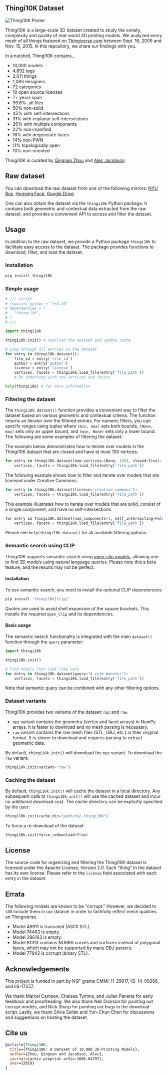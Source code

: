 ## Thingi10K Dataset

![Thingi10K Poster](https://user-images.githubusercontent.com/3606672/65047743-fa269180-d930-11e9-8013-134764b150c1.png)

Thingi10K is a large-scale 3D dataset created to study the variety, complexity and quality of
real-world 3D printing models. We analyzed every mesh of all things featured on
[Thingiverse.com](https://www.thingiverse.com/)
between Sept. 16, 2009 and Nov. 15, 2015. In this repository, we share our findings with you.

In a nutshell, Thingi10K contains...

* 10,000 models
* 4,892 tags
* 2,011 things
* 1,083 designers
* 72 categories
* 10 open source licenses
* 7+ years span
* 99.6% .stl files
* 50% non-solid
* 45% with self-intersections
* 31% with coplanar self-intersections
* 26% with multiple components
* 22% non-manifold
* 16% with degenerate faces
* 14% non-PWN
* 11% topologically open
* 10% non-oriented

Thingi10K is curated by [Qingnan Zhou](https://research.adobe.com/person/qingnan-zhou/) and [Alec
Jacobson](http://www.cs.toronto.edu/~jacobson/).

## Raw dataset

You can download the raw dataset from one of the following mirrors:
[NYU Box](https://nyu.app.box.com/s/n1znd0u5blvsua2txsn6i942ltthhd4u),
[Hugging Face](https://huggingface.co/datasets/Thingi10K/Thingi10K/blob/main/Thingi10K.tar.gz),
[Google Drive](https://drive.google.com/file/d/1RlDvNiFLDRztN0zWqQxmeraRG-XXFHUT/view).

One can also obtain the dataset via the `thingi10k` Python package. It contains both geometric and
contextual data extracted from the raw dataset, and provides a convenient API to access and filter
the dataset.

## Usage

In addition to the raw dataset, we provide a Python package `thingi10k` to facilitate easy access to
the dataset. The package provides functions to download, filter, and load the dataset.

### Installation

```sh
pip install thingi10k
```

### Simple usage

```py
# /// script
# requires-python = ">=3.10"
# dependencies = [
#   "thingi10k",
# ]
# ///

import thingi10k

thingi10k.init() # Download the dataset and update cache

# Loop through all entries in the dataset
for entry in thingi10k.dataset():
    file_id = entry['file_id']
    author = entry['author']
    license = entry['license']
    vertices, facets = thingi10k.load_file(entry['file_path'])
    # Do something with the vertices and facets

help(thingi10k) # for more information
```

### Filtering the dataset

The `thingi10k.dataset()` function provides a convenient way to filter the dataset based on various
geometric and contextual criteria. The function returns an iterator over the filtered entries. For
numeric filters, you can specify ranges using tuples where `(min, max)` sets both bounds, `(None,
max)` sets only an upper bound, and `(min, None)` sets only a lower bound. The following are some
examples of filtering the dataset:

The example below demonstrates how to iterate over models in the Thingi10K dataset that are
closed and have at most 100 vertices.

```py
for entry in thingi10k.dataset(num_vertices=(None, 100), closed=True):
    vertices, facets = thingi10k.load_file(entry['file_path'])
```

The following example shows how to filter and iterate over models that are licensed under Creative
Commons.

```py
for entry in thingi10k.dataset(license='creative commons'):
    vertices, facets = thingi10k.load_file(entry['file_path'])
```

This example illustrates how to iterate over models that are solid, consist of a single component,
and have no self-intersections.

```py
for entry in thingi10k.dataset(num_components=1, self_intersecting=False, solid=True):
    vertices, facets = thingi10k.load_file(entry['file_path'])
```

Please see `help(thingi10k.dataset)` for all available filtering options.

### Semantic search using CLIP

Thingi10K supports semantic search using [open-clip
models](https://github.com/mlfoundations/open_clip), allowing one to find 3D models using natural
language queries. Please note this a beta feature, and the results may not be perfect.

#### Installation

To use semantic search, you need to install the optional CLIP dependencies:

```sh
pip install 'thingi10k[clip]'
```

Quotes are used to avoid shell expansion of the square brackets. This installs the required
`open_clip` and its dependencies.

#### Basic usage

The semantic search functionality is integrated with the main `dataset()` function through the
`query` parameter:

```py
import thingi10k

thingi10k.init()

# Find models that look like cars
for entry in thingi10k.dataset(query="A cute monster"):
    vertices, facets = thingi10k.load_file(entry['file_path'])
```

Note that semantic query can be combined with any other filtering options.


### Dataset variants

Thingi10K provides two variants of the dataset: `npz` and `raw`.

* `npz` variant contains the geometry (vertex and facet arrays) in NumPy arrays. It is faster to
download and no mesh parsing is necessary.
* `raw` variant contains the raw mesh files (STL, OBJ, etc.) in their original format. It is slower
to download and requires parsing to extract geometric data.

By default, `thingi10k.init()` will download the `npz` variant. To download the `raw` variant:

```py
thingi10k.init(variant='raw')
```

### Caching the dataset

By default, `thingi10k.init()` will cache the dataset in a local directory.
Any subsequent calls to `thingi10k.init()` will use the cached dataset and incur no additional
download cost.
The cache directory can be explicitly specified by the user:

```py
thingi10k.init(cache_dir="path/to/.thingi10k")
```

To force a re-download of the dataset:

```py
thingi10k.init(force_redownload=True)
```


## License

The source code for organizing and filtering the Thingi10K dataset is licensed under the Apache
License, Version 2.0. Each "thing" in the dataset has its own license. Please refer
to the `license` field associated with each entry in the dataset.

## Errata

The following models are known to be "corrupt." However, we decided to still include them in our
dataset in order to faithfully reflect mesh qualities on Thingiverse.

* Model 49911 is truncated (ASCII STL).
* Model 74463 is empty.
* Model 286163 is empty.
* Model 81313 contains NURBS curves and surfaces instead of polygonal faces, which may not be
supported by many OBJ parsers.
* Model 77942 is corrupt (binary STL).

## Acknowledgements

This project is funded in part by NSF grants CMMI-11-29917, IIS-14-09286, and IIS-17257.

We thank Marcel Campen, Chelsea Tymms, and Julian Panetta for early feedback and proofreading. We
also thank Neil Dickson for pointing out corrupt models, and Nick Sharp for pointing out bugs in
the download script. Lastly, we thank Silvia Sellán and Yun-Chun Chen for discussions and suggestions on
hosting the dataset.

## Cite us

```bibtex
@article{Thingi10K,
  title={Thingi10K: A Dataset of 10,000 3D-Printing Models},
  author={Zhou, Qingnan and Jacobson, Alec},
  journal={arXiv preprint arXiv:1605.04797},
  year={2016}
}
```
